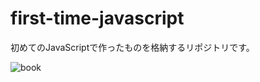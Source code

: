 # first-time-javascript
初めてのJavaScriptで作ったものを格納するリポジトリです。

![book](https://images-na.ssl-images-amazon.com/images/I/51U44SJi3jL._SX388_BO1,204,203,200_.jpg)
